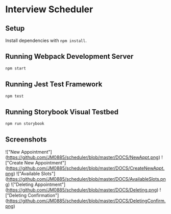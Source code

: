 # Interview Scheduler

## Setup

Install dependencies with `npm install`.

## Running Webpack Development Server

```sh
npm start
```

## Running Jest Test Framework

```sh
npm test
```

## Running Storybook Visual Testbed

```sh
npm run storybook
```

## Screenshots

!["New Appointment"] (https://github.com/JM0885/scheduler/blob/master/DOCS/NewAppt.png)
!["Create New Appointment"] (https://github.com/JM0885/scheduler/blob/master/DOCS/CreateNewAppt.png)
!["Available Slots"] (https://github.com/JM0885/scheduler/blob/master/DOCS/AvailableSlots.png)
!["Deleting Appointment"] (https://github.com/JM0885/scheduler/blob/master/DOCS/Deleting.png)
!["Deleting Confirmation"] (https://github.com/JM0885/scheduler/blob/master/DOCS/DeletingConfirm.png)